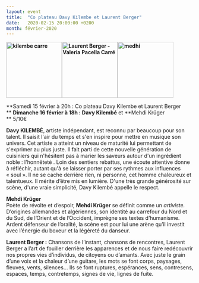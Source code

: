 ```yaml
---
layout: event
title:  "Co plateau Davy Kilembe et Laurent Berger"
date:   2020-02-15 20:00:00 +0200
month: février-2020
---
```

**<img class=" size-thumbnail wp-image-7314 alignnone" src="http://localhost/wpagendarts/wp-content/uploads/2019/11/kilembe-carre.jpg?w=150" alt="kilembe carre" width="150" height="150" srcset="http://localhost/wpagendarts/wp-content/uploads/2019/11/kilembe-carre.jpg 600w, http://localhost/wpagendarts/wp-content/uploads/2019/11/kilembe-carre-300x300.jpg 300w, http://localhost/wpagendarts/wp-content/uploads/2019/11/kilembe-carre-150x150.jpg 150w" sizes="(max-width: 150px) 100vw, 150px" /><img class="alignnone size-thumbnail wp-image-7315" src="http://localhost/wpagendarts/wp-content/uploads/2019/11/laurent-berger-valeria-pacella-carrecc81.jpg?w=150" alt="Laurent Berger - Valeria Pacella Carré" width="150" height="150" srcset="http://localhost/wpagendarts/wp-content/uploads/2019/11/laurent-berger-valeria-pacella-carrecc81.jpg 960w, http://localhost/wpagendarts/wp-content/uploads/2019/11/laurent-berger-valeria-pacella-carrecc81-300x300.jpg 300w, http://localhost/wpagendarts/wp-content/uploads/2019/11/laurent-berger-valeria-pacella-carrecc81-150x150.jpg 150w, http://localhost/wpagendarts/wp-content/uploads/2019/11/laurent-berger-valeria-pacella-carrecc81-768x768.jpg 768w" sizes="(max-width: 150px) 100vw, 150px" /><img class="alignnone size-thumbnail wp-image-7316" src="http://localhost/wpagendarts/wp-content/uploads/2019/11/medhi.jpg?w=150" alt="medhi" width="150" height="150" srcset="http://localhost/wpagendarts/wp-content/uploads/2019/11/medhi.jpg 400w, http://localhost/wpagendarts/wp-content/uploads/2019/11/medhi-300x300.jpg 300w, http://localhost/wpagendarts/wp-content/uploads/2019/11/medhi-150x150.jpg 150w" sizes="(max-width: 150px) 100vw, 150px" />**

**Samedi 15 février à 20h : Co plateau Davy Kilembe et Laurent Berger  
** **Dimanche 16 février à 18h : Davy Kilembé** <span style="font-weight:400;">et</span> **Mehdi Krüger  
** <span style="font-weight:400;">5/10€</span>

**Davy KILEMBÉ**<span style="font-weight:400;">, artiste indépendant, est reconnu par beaucoup pour son talent. Il saisit l'air du temps et s'en inspire pour mettre en musique son univers. Cet artiste a atteint un niveau de maturité lui permettant de s'exprimer au plus juste. Il fait parti de cette nouvelle génération de cuisiniers qui n'hésitent pas à marier les saveurs autour d'un ingrédient noble : l'honnêteté . Loin des sentiers rebattus, une écoute attentive donne à réfléchir, autant qu'à se laisser porter par ses rythmes aux influences « soul ». Il ne se cache derrière rien, ni personne, cet homme chaleureux et talentueux. Il mérite d’être mis en lumière. D'une très grande générosité sur scène, d'une vraie simplicité, Davy Kilembé appelle le respect.   </span>



**Mehdi Krüger**_<span style="font-weight:400;"><br /> </span>_<span style="font-weight:400;">Poète de révolte et d’espoir, </span>**Mehdi Krüger** <span style="font-weight:400;">se définit comme un </span>_<span style="font-weight:400;">artiviste. </span>_<span style="font-weight:400;">D’origines allemandes et algériennes, son identité au carrefour du Nord et du Sud, de l’Orient et de l’Occident, imprègne ses textes d’humanisme. Ardent défenseur de l’oralité, la scène est pour lui une arène qu’il investit avec l’énergie du boxeur et la légèreté du danseur. </span>



**Laurent Berger :** <span style="font-weight:400;">Chansons de l’instant, chansons de rencontres, Laurent Berger a l’art de fouiller derrière les apparences et de nous faire redécouvrir nos propres vies d’individus, de citoyens ou d’amants. Avec juste le grain d’une voix et la chaleur d’une guitare, les mots se font corps, paysages, fleuves, vents, silences... Ils se font ruptures, espérances, sens, contresens, espaces, temps, contretemps, signes de vie, lignes de fuite.</span>